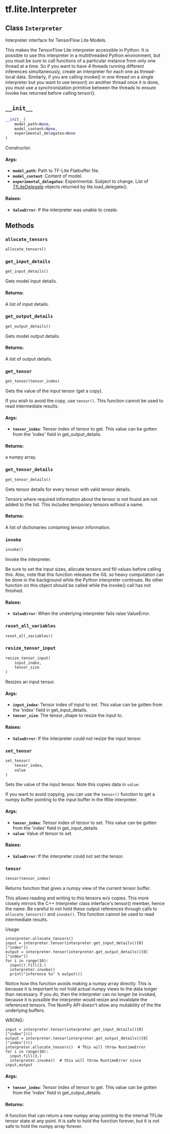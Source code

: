 <div itemscope itemtype="http://developers.google.com/ReferenceObject">
<meta itemprop="name" content="tf.lite.Interpreter" />
<meta itemprop="path" content="Stable" />
<meta itemprop="property" content="__init__"/>
<meta itemprop="property" content="allocate_tensors"/>
<meta itemprop="property" content="get_input_details"/>
<meta itemprop="property" content="get_output_details"/>
<meta itemprop="property" content="get_tensor"/>
<meta itemprop="property" content="get_tensor_details"/>
<meta itemprop="property" content="invoke"/>
<meta itemprop="property" content="reset_all_variables"/>
<meta itemprop="property" content="resize_tensor_input"/>
<meta itemprop="property" content="set_tensor"/>
<meta itemprop="property" content="tensor"/>
</div>

# tf.lite.Interpreter

## Class `Interpreter`



Interpreter interface for TensorFlow Lite Models.

This makes the TensorFlow Lite interpreter accessible in Python.
It is possible to use this interpreter in a multithreaded Python environment,
but you must be sure to call functions of a particular instance from only
one thread at a time. So if you want to have 4 threads running different
inferences simultaneously, create  an interpreter for each one as thread-local
data. Similarly, if you are calling invoke() in one thread on a single
interpreter but you want to use tensor() on another thread once it is done,
you must use a synchronization primitive between the threads to ensure invoke
has returned before calling tensor().

<h2 id="__init__"><code>__init__</code></h2>

``` python
__init__(
    model_path=None,
    model_content=None,
    experimental_delegates=None
)
```

Constructor.

#### Args:

* <b>`model_path`</b>: Path to TF-Lite Flatbuffer file.
* <b>`model_content`</b>: Content of model.
* <b>`experimental_delegates`</b>: Experimental. Subject to change. List of
    [TfLiteDelegate](https://www.tensorflow.org/lite/performance/delegates)
    objects returned by lite.load_delegate().


#### Raises:

* <b>`ValueError`</b>: If the interpreter was unable to create.



## Methods

<h3 id="allocate_tensors"><code>allocate_tensors</code></h3>

``` python
allocate_tensors()
```



<h3 id="get_input_details"><code>get_input_details</code></h3>

``` python
get_input_details()
```

Gets model input details.

#### Returns:

A list of input details.

<h3 id="get_output_details"><code>get_output_details</code></h3>

``` python
get_output_details()
```

Gets model output details.

#### Returns:

A list of output details.

<h3 id="get_tensor"><code>get_tensor</code></h3>

``` python
get_tensor(tensor_index)
```

Gets the value of the input tensor (get a copy).

If you wish to avoid the copy, use `tensor()`. This function cannot be used
to read intermediate results.

#### Args:

* <b>`tensor_index`</b>: Tensor index of tensor to get. This value can be gotten from
                the 'index' field in get_output_details.


#### Returns:

a numpy array.

<h3 id="get_tensor_details"><code>get_tensor_details</code></h3>

``` python
get_tensor_details()
```

Gets tensor details for every tensor with valid tensor details.

Tensors where required information about the tensor is not found are not
added to the list. This includes temporary tensors without a name.

#### Returns:

A list of dictionaries containing tensor information.

<h3 id="invoke"><code>invoke</code></h3>

``` python
invoke()
```

Invoke the interpreter.

Be sure to set the input sizes, allocate tensors and fill values before
calling this. Also, note that this function releases the GIL so heavy
computation can be done in the background while the Python interpreter
continues. No other function on this object should be called while the
invoke() call has not finished.

#### Raises:

* <b>`ValueError`</b>: When the underlying interpreter fails raise ValueError.

<h3 id="reset_all_variables"><code>reset_all_variables</code></h3>

``` python
reset_all_variables()
```



<h3 id="resize_tensor_input"><code>resize_tensor_input</code></h3>

``` python
resize_tensor_input(
    input_index,
    tensor_size
)
```

Resizes an input tensor.

#### Args:

* <b>`input_index`</b>: Tensor index of input to set. This value can be gotten from
               the 'index' field in get_input_details.
* <b>`tensor_size`</b>: The tensor_shape to resize the input to.


#### Raises:

* <b>`ValueError`</b>: If the interpreter could not resize the input tensor.

<h3 id="set_tensor"><code>set_tensor</code></h3>

``` python
set_tensor(
    tensor_index,
    value
)
```

Sets the value of the input tensor. Note this copies data in `value`.

If you want to avoid copying, you can use the `tensor()` function to get a
numpy buffer pointing to the input buffer in the tflite interpreter.

#### Args:

* <b>`tensor_index`</b>: Tensor index of tensor to set. This value can be gotten from
                the 'index' field in get_input_details.
* <b>`value`</b>: Value of tensor to set.


#### Raises:

* <b>`ValueError`</b>: If the interpreter could not set the tensor.

<h3 id="tensor"><code>tensor</code></h3>

``` python
tensor(tensor_index)
```

Returns function that gives a numpy view of the current tensor buffer.

This allows reading and writing to this tensors w/o copies. This more
closely mirrors the C++ Interpreter class interface's tensor() member, hence
the name. Be careful to not hold these output references through calls
to `allocate_tensors()` and `invoke()`. This function cannot be used to read
intermediate results.

Usage:

```
interpreter.allocate_tensors()
input = interpreter.tensor(interpreter.get_input_details()[0]["index"])
output = interpreter.tensor(interpreter.get_output_details()[0]["index"])
for i in range(10):
  input().fill(3.)
  interpreter.invoke()
  print("inference %s" % output())
```

Notice how this function avoids making a numpy array directly. This is
because it is important to not hold actual numpy views to the data longer
than necessary. If you do, then the interpreter can no longer be invoked,
because it is possible the interpreter would resize and invalidate the
referenced tensors. The NumPy API doesn't allow any mutability of the
the underlying buffers.

WRONG:

```
input = interpreter.tensor(interpreter.get_input_details()[0]["index"])()
output = interpreter.tensor(interpreter.get_output_details()[0]["index"])()
interpreter.allocate_tensors()  # This will throw RuntimeError
for i in range(10):
  input.fill(3.)
  interpreter.invoke()  # this will throw RuntimeError since input,output
```

#### Args:

* <b>`tensor_index`</b>: Tensor index of tensor to get. This value can be gotten from
                the 'index' field in get_output_details.


#### Returns:

A function that can return a new numpy array pointing to the internal
TFLite tensor state at any point. It is safe to hold the function forever,
but it is not safe to hold the numpy array forever.



